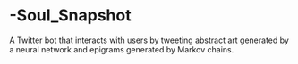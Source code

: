 # -Soul_Snapshot
 A Twitter bot that interacts with users by tweeting abstract art generated by a neural network and epigrams generated by Markov chains.
